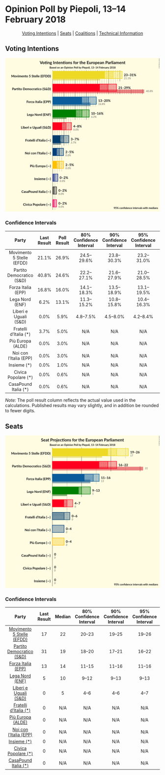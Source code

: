 # Opinion Poll by Piepoli, 13–14 February 2018

<p align="center"><a href="#voting-intentions">Voting Intentions</a> | <a href="#seats">Seats</a> | <a href="#coalitions">Coalitions</a> | <a href="#technical-information">Technical Information</a></p>

## Voting Intentions

![Graph with voting intentions not yet produced](2018-02-14-Piepoli.png "Voting Intentions")

### Confidence Intervals

| Party | Last Result | Poll Result | 80% Confidence Interval | 90% Confidence Interval | 95% Confidence Interval | 99% Confidence Interval |
|:-----:|:-----------:|:-----------:|:-----------------------:|:-----------------------:|:-----------------------:|:-----------------------:|
| Movimento 5 Stelle (EFDD) | 21.1% | 26.9% | 24.5–29.6% |23.8–30.3% |23.2–31.0% |22.1–32.3% |
| Partito Democratico (S&D) | 40.8% | 24.6% | 22.2–27.1% |21.6–27.9% |21.0–28.5% |19.9–29.8% |
| Forza Italia (EPP) | 16.8% | 16.0% | 14.1–18.3% |13.5–18.9% |13.1–19.5% |12.2–20.6% |
| Lega Nord (ENF) | 6.2% | 13.1% | 11.3–15.2% |10.8–15.8% |10.4–16.3% |9.6–17.4% |
| Liberi e Uguali (S&D) | 0.0% | 5.9% | 4.8–7.5% |4.5–8.0% |4.2–8.4% |3.7–9.2% |
| Fratelli d’Italia (*) | 3.7% | 5.0% | N/A |N/A |N/A |N/A |
| Più Europa (ALDE) | 0.0% | 3.0% | N/A |N/A |N/A |N/A |
| Noi con l’Italia (EPP) | 0.0% | 3.0% | N/A |N/A |N/A |N/A |
| Insieme (*) | 0.0% | 1.0% | N/A |N/A |N/A |N/A |
| Civica Popolare (*) | 0.0% | 0.6% | N/A |N/A |N/A |N/A |
| CasaPound Italia (*) | 0.0% | 0.6% | N/A |N/A |N/A |N/A |

*Note:* The poll result column reflects the actual value used in the calculations. Published results may vary slightly, and in addition be rounded to fewer digits.

## Seats

![Graph with seats not yet produced](2018-02-14-Piepoli-seats.png "Seats")

### Confidence Intervals

| Party | Last Result | Median | 80% Confidence Interval | 90% Confidence Interval | 95% Confidence Interval | 99% Confidence Interval |
|:-----:|:-----------:|:------:|:-----------------------:|:-----------------------:|:-----------------------:|:-----------------------:|
| <a href="#movimento-5-stelle-(efdd)">Movimento 5 Stelle (EFDD)</a> | 17 | 22 | 20–23 |19–25 |19–26 |18–27 |
| <a href="#partito-democratico-(s&d)">Partito Democratico (S&D)</a> | 31 | 19 | 18–20 |17–21 |16–22 |15–24 |
| <a href="#forza-italia-(epp)">Forza Italia (EPP)</a> | 13 | 14 | 11–15 |11–16 |11–16 |10–18 |
| <a href="#lega-nord-(enf)">Lega Nord (ENF)</a> | 5 | 10 | 9–12 |9–13 |9–13 |8–14 |
| <a href="#liberi-e-uguali-(s&d)">Liberi e Uguali (S&D)</a> | 0 | 5 | 4–6 |4–6 |4–7 |0–7 |
| <a href="#fratelli-d’italia-(*)">Fratelli d’Italia (*)</a> | 0 | N/A | N/A |N/A |N/A |N/A |
| <a href="#più-europa-(alde)">Più Europa (ALDE)</a> | 0 | N/A | N/A |N/A |N/A |N/A |
| <a href="#noi-con-l’italia-(epp)">Noi con l’Italia (EPP)</a> | 0 | N/A | N/A |N/A |N/A |N/A |
| <a href="#insieme-(*)">Insieme (*)</a> | 0 | N/A | N/A |N/A |N/A |N/A |
| <a href="#civica-popolare-(*)">Civica Popolare (*)</a> | 0 | N/A | N/A |N/A |N/A |N/A |
| <a href="#casapound-italia-(*)">CasaPound Italia (*)</a> | 0 | N/A | N/A |N/A |N/A |N/A |


